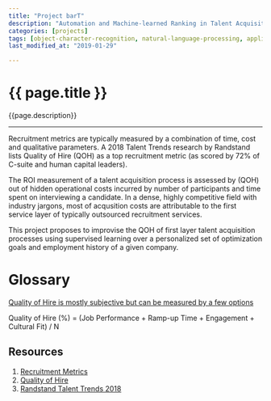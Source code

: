 ```yaml
---
title: "Project barT"
description: "Automation and Machine-learned Ranking in Talent Acquisition"
categories: [projects]
tags: [object-character-recognition, natural-language-processing, application-tracking-systems, machine-learning]
last_modified_at: "2019-01-29"

---
```


# {{ page.title }}

{{page.description}}

---

Recruitment metrics are typically measured by a combination of time, cost and qualitative parameters. A 2018 Talent Trends research by Randstand lists Quality of Hire (QOH) as a top recruitment metric (as scored by 72% of C-suite and human capital leaders).

The ROI measurement of a talent acquisition process is assessed by (QOH) out of hidden operational costs incurred by number of participants and time spent on interviewing a candidate. In a dense, highly competitive field with industry jargons, most of acqusition costs are attributable to the first service layer of typically outsourced recruitment services.

This project proposes to improvise the QOH of first layer talent acquisition processes using supervised learning over a personalized set of optimization goals and employment history of a given company.

# Glossary

[Quality of Hire is mostly subjective but can be measured by a few options](https://www.jibe.com/ddr/quality-of-hire-everything-you-need-to-know-about-the-metric/)

Quality of Hire (%) = (Job Performance + Ramp-up Time + Engagement + Cultural Fit) / N

## Resources

1. [Recruitment Metrics](https://www.jibe.com/ddr/recruitment-metrics-formulas/)
1. [Quality of Hire](https://www.jibe.com/ddr/quality-of-hire-everything-you-need-to-know-about-the-metric/)
1. [Randstand Talent Trends 2018](https://www.randstadsourceright.com/talent-trends/)
